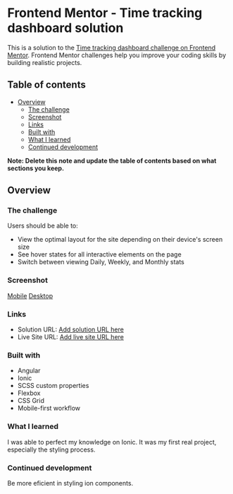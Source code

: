 # Frontend Mentor - Time tracking dashboard solution

This is a solution to the [Time tracking dashboard challenge on Frontend Mentor](https://www.frontendmentor.io/challenges/time-tracking-dashboard-UIQ7167Jw). Frontend Mentor challenges help you improve your coding skills by building realistic projects. 

## Table of contents

- [Overview](#overview)
  - [The challenge](#the-challenge)
  - [Screenshot](#screenshot)
  - [Links](#links)
  - [Built with](#built-with)
  - [What I learned](#what-i-learned)
  - [Continued development](#continued-development)


**Note: Delete this note and update the table of contents based on what sections you keep.**

## Overview

### The challenge

Users should be able to:

- View the optimal layout for the site depending on their device's screen size
- See hover states for all interactive elements on the page
- Switch between viewing Daily, Weekly, and Monthly stats

### Screenshot

[Mobile](https://imgur.com/jRRctxM.png)
[Desktop](https://imgur.com/O4elpbv.png)

### Links

- Solution URL: [Add solution URL here](https://github.com/joelle-jnbaptiste/Frontend-Mentor---Time-tracking-dashboard)
- Live Site URL: [Add live site URL here](https://joelle-jnbaptiste.github.io/Frontend-Mentor---Time-tracking-dashboard/home)

### Built with

- Angular
- Ionic
- SCSS custom properties
- Flexbox
- CSS Grid
- Mobile-first workflow


### What I learned

I was able to perfect my knowledge on Ionic. It was my first real project, especially the styling process.

### Continued development

Be more eficient in styling ion components.

